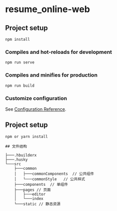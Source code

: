 # resume_online-web

## Project setup
```
npm install
```

### Compiles and hot-reloads for development
```
npm run serve
```

### Compiles and minifies for production
```
npm run build
```

### Customize configuration
See [Configuration Reference](https://cli.vuejs.org/config/).

## Project setup
```
npm or yarn install

## 文件结构

├───.hbuilderx
├───.husky
└───src
    ├───common  
    │   ├───commonComponents  // 公共组件
    │   └───commonStyle   // 公共样式
    ├───components  // 单组件
    ├───pages // 页面
    │   ├───editor  
    │   └───index
    └───static // 静态资源